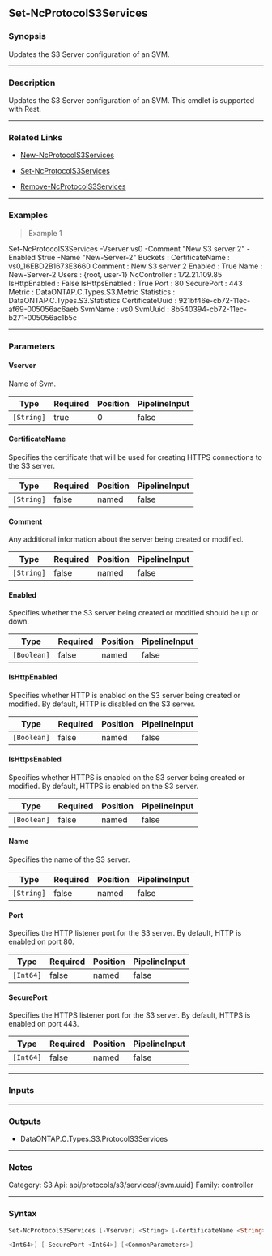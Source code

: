Set-NcProtocolS3Services
------------------------

### Synopsis
Updates the S3 Server configuration of an SVM.

---

### Description

Updates the S3 Server configuration of an SVM. This cmdlet is supported with Rest.

---

### Related Links
* [New-NcProtocolS3Services](New-NcProtocolS3Services)

* [Set-NcProtocolS3Services](Set-NcProtocolS3Services)

* [Remove-NcProtocolS3Services](Remove-NcProtocolS3Services)

---

### Examples
> Example 1

Set-NcProtocolS3Services -Vserver vs0 -Comment "New S3 server 2" -Enabled $true -Name "New-Server-2"
Buckets         :
CertificateName : vs0_16EBD2B1673E3660
Comment         : New S3 server 2
Enabled         : True
Name            : New-Server-2
Users           : {root, user-1}
NcController    : 172.21.109.85
IsHttpEnabled   : False
IsHttpsEnabled  : True
Port            : 80
SecurePort      : 443
Metric          : DataONTAP.C.Types.S3.Metric
Statistics      : DataONTAP.C.Types.S3.Statistics
CertificateUuid : 921bf46e-cb72-11ec-af69-005056ac6aeb
SvmName         : vs0
SvmUuid         : 8b540394-cb72-11ec-b271-005056ac1b5c

---

### Parameters
#### **Vserver**
Name of Svm.

|Type      |Required|Position|PipelineInput|
|----------|--------|--------|-------------|
|`[String]`|true    |0       |false        |

#### **CertificateName**
Specifies the certificate that will be used for creating HTTPS connections to the S3 server.

|Type      |Required|Position|PipelineInput|
|----------|--------|--------|-------------|
|`[String]`|false   |named   |false        |

#### **Comment**
Any additional information about the server being created or modified.

|Type      |Required|Position|PipelineInput|
|----------|--------|--------|-------------|
|`[String]`|false   |named   |false        |

#### **Enabled**
Specifies whether the S3 server being created or modified should be up or down.

|Type       |Required|Position|PipelineInput|
|-----------|--------|--------|-------------|
|`[Boolean]`|false   |named   |false        |

#### **IsHttpEnabled**
Specifies whether HTTP is enabled on the S3 server being created or modified. By default, HTTP is disabled on the S3 server.

|Type       |Required|Position|PipelineInput|
|-----------|--------|--------|-------------|
|`[Boolean]`|false   |named   |false        |

#### **IsHttpsEnabled**
Specifies whether HTTPS is enabled on the S3 server being created or modified. By default, HTTPS is enabled on the S3 server.

|Type       |Required|Position|PipelineInput|
|-----------|--------|--------|-------------|
|`[Boolean]`|false   |named   |false        |

#### **Name**
Specifies the name of the S3 server.

|Type      |Required|Position|PipelineInput|
|----------|--------|--------|-------------|
|`[String]`|false   |named   |false        |

#### **Port**
Specifies the HTTP listener port for the S3 server. By default, HTTP is enabled on port 80.

|Type     |Required|Position|PipelineInput|
|---------|--------|--------|-------------|
|`[Int64]`|false   |named   |false        |

#### **SecurePort**
Specifies the HTTPS listener port for the S3 server. By default, HTTPS is enabled on port 443.

|Type     |Required|Position|PipelineInput|
|---------|--------|--------|-------------|
|`[Int64]`|false   |named   |false        |

---

### Inputs

---

### Outputs
* DataONTAP.C.Types.S3.ProtocolS3Services

---

### Notes
Category: S3
Api: api/protocols/s3/services/{svm.uuid}
Family: controller

---

### Syntax
```PowerShell
Set-NcProtocolS3Services [-Vserver] <String> [-CertificateName <String>] [-Comment <String>] [-Enabled <Boolean>] [-IsHttpEnabled <Boolean>] [-IsHttpsEnabled <String>] [-Name <String>] [-Port 
```
```PowerShell
<Int64>] [-SecurePort <Int64>] [<CommonParameters>]
```
